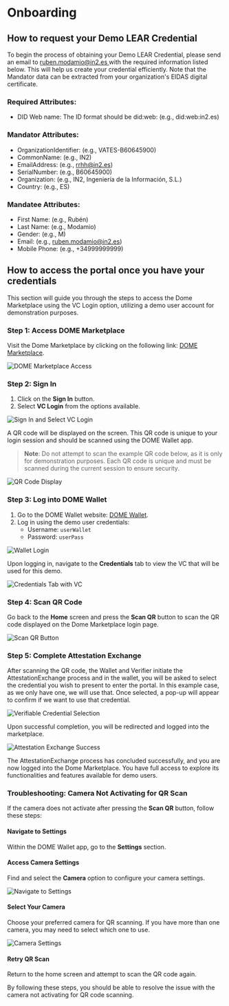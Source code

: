 # Onboarding

## How to request your Demo LEAR Credential
To begin the process of obtaining your Demo LEAR Credential, please send an email to [ruben.modamio@in2.es ](mailto:ruben.modamio@in2.es) with the required information listed below. This will help us create your credential efficiently. Note that the Mandator data can be extracted from your organization's EIDAS digital certificate.

### Required Attributes:
+ DID Web name: The ID format should be did:web:<organizationDND> (e.g., did:web:in2.es)

### Mandator Attributes:
+ OrganizationIdentifier: (e.g., VATES-B60645900)
+ CommonName: (e.g., IN2)
+ EmailAddress: (e.g., rrhh@in2.es)
+ SerialNumber: (e.g., B60645900)
+ Organization: (e.g., IN2, Ingeniería de la Información, S.L.)
+ Country: (e.g., ES)

### Mandatee Attributes:
+ First Name: (e.g., Rubén) 
+ Last Name: (e.g., Modamio)
+ Gender: (e.g., M)
+ Email: (e.g., ruben.modamio@in2.es)
+ Mobile Phone: (e.g., +34999999999)

## How to access the portal once you have your credentials

This section will guide you through the steps to access the Dome Marketplace using the VC Login option, utilizing a demo user account for demonstration purposes.

### Step 1: Access DOME Marketplace

Visit the Dome Marketplace by clicking on the following link: [DOME Marketplace](https://dome-marketplace.org).

![DOME Marketplace Access](./assets/DOME_Marketplace_Access.png)

### Step 2: Sign In

1. Click on the **Sign In** button.
2. Select **VC Login** from the options available.

![Sign In and Select VC Login](./assets/Sign_In_And_Select_VC_Login.png)

A QR code will be displayed on the screen. This QR code is unique to your login session and should be scanned using the DOME Wallet app.

> **Note**: Do not attempt to scan the example QR code below, as it is only for demonstration purposes. Each QR code is unique and must be scanned during the current session to ensure security.

![QR Code Display](./assets/QR_Popup.png)

### Step 3: Log into DOME Wallet

1. Go to the DOME Wallet website: [DOME Wallet](https://dome-wallet.eu).
2. Log in using the demo user credentials:
    - Username: `userWallet`
    - Password: `userPass`

![Wallet Login](./assets/Wallet_Login.png)

Upon logging in, navigate to the **Credentials** tab to view the VC that will be used for this demo.

![Credentials Tab with VC](./assets/DOME_Wallet_Credentials_Page.png)

### Step 4: Scan QR Code

Go back to the **Home** screen and press the **Scan QR** button to scan the QR code displayed on the Dome Marketplace login page.

![Scan QR Button](./assets/DOME_Wallet_Home_Page.png)

### Step 5: Complete Attestation Exchange

After scanning the QR code, the Wallet and Verifier initiate the AttestationExchange process and in the wallet, you will be asked to select the credential you wish to present to enter the portal. In this example case, as we only have one, we will use that. Once selected, a pop-up will appear to confirm if we want to use that credential.

![Verifiable Credential Selection](./assets/DOME_Wallet_Select_Credential.png)

Upon successful completion, you will be redirected and logged into the marketplace.

![Attestation Exchange Success](./assets/VC_Login_Success.png)

The AttestationExchange process has concluded successfully, and you are now logged into the Dome Marketplace. You have full access to explore its functionalities and features available for demo users.

### Troubleshooting: Camera Not Activating for QR Scan

If the camera does not activate after pressing the **Scan QR** button, follow these steps:

#### Navigate to Settings

Within the DOME Wallet app, go to the **Settings** section.

#### Access Camera Settings

Find and select the **Camera** option to configure your camera settings.

![Navigate to Settings](./assets/DOME_Wallet_Settings_Page.png)

#### Select Your Camera

Choose your preferred camera for QR scanning. If you have more than one camera, you may need to select which one to use.

![Camera Settings](./assets/Dome_Wallet_Camera_Selector.png)

#### Retry QR Scan

Return to the home screen and attempt to scan the QR code again.

By following these steps, you should be able to resolve the issue with the camera not activating for QR code scanning.